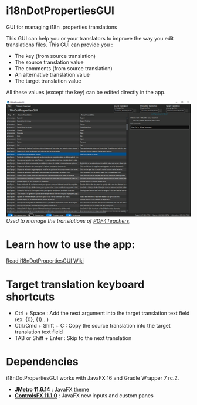 # i18nDotPropertiesGUI

GUI for managing i18n .properties translations

This GUI can help you or your translators to improve the way you edit translations files. This GUI can provide you :
- The key (from source translation)
- The source translation value
- The comments (from source translation)
- An alternative translation value
- The target translation value

All these values (except the key) can be edited directly in the app.

![preview](https://raw.githubusercontent.com/ClementGre/i18nDotPropertiesGUI/master/images/preview.png)
*Used to manage the translations of [PDF4Teachers](https://github.com/ClementGre/PDF4Teachers).*

# Learn how to use the app:

[Read i18nDotPropertiesGUI Wiki](https://github.com/ClementGre/i18nDotPropertiesGUI/wiki)

# Target translation keyboard shortcuts

- Ctrl + Space : Add the next argument into the target translation text field (ex: {0}, {1}...)
- Ctrl/Cmd + Shift + C : Copy the source translation into the target translation text field
- TAB or Shift + Enter : Skip to the next translation

# Dependencies

i18nDotPropertiesGUI works with JavaFX 16 and Gradle Wrapper 7 rc.2.

- **[JMetro 11.6.14](https://pixelduke.com/java-javafx-theme-jmetro/)** : JavaFX theme
- **[ControlsFX 11.1.0](https://controlsfx.github.io/)** : JavaFX new inputs and custom panes